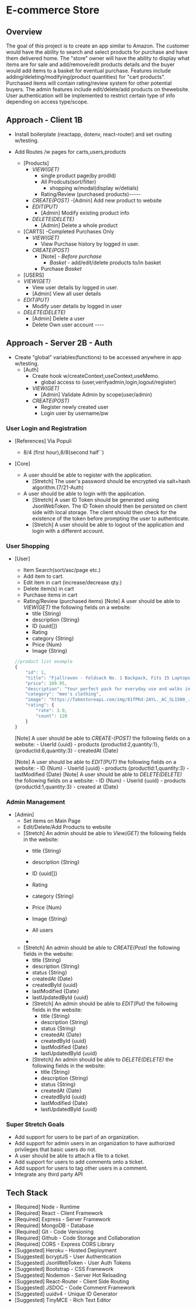 # E-commerce Store

## Overview

The goal of this project is to create an app similar to Amazon. The customer would have the ability to search and select products for purchase and have them delivered home. The "store" owner will have the ability to display what items are for sale and add/remove/edit products details and the buyer would add items to a basket for eventual purchase. Features include adding/deleting/modifying(product quantities) for "cart products". Purchased items will contain  rating/review system for other potential buyers. The admin features include edit/delete/add products on thewebsite. User authentication will be implemented to restrict certain type of info depending on access type/scope.


## Approach - Client 1B

- Install boilerplate (reactapp, dotenv, react-router) and set routing w/testing.
  
- Add Routes /w pages for carts,users,products
  - [Products]
    - *VIEW(GET)*
      -  single product page(by prodId)
      -  All Prodcuts(sort/filter) 
         - shopping w/modal(display w/detials)
      - Rating/Review (purchased products)-----
    - *CREATE(POST)*
      -[Admin] Add new product to website
    - *EDIT(PUT)*
      - [Admin] Modify existing product info
    - *DELETE(DELETE)*
      - [Admin] Delete a whole product
  - [CARTS] -Completed Purchases Only
    - *VIEW(GET)*
      - View Purchase history by logged in user.
    - *CREATE(POST)*
      - [Note] - *Before purchase*
        - *Basket* - add/edit/delete products to/in basket
      - Purchase *Basket*
   - [USERS] 
    - *VIEW(GET)*
      - View user details by logged in user. 
      - [Admin] View all user details
    - *EDIT(PUT)*
      - Modify user details by logged in user 
    - *DELETE(DELETE)*
      - [Admin] Delete a user 
      - Delete Own user account ----
 

## Approach - Server 2B - Auth

- Create "global" variables(functions) to be accessed anywhere in app w/testing.
  - [Auth]
    - Create hook w/createContext,useContext,useMemo.
      - global access to (user,verifyadmin,login,logout/register)
    - *VIEW(GET)*
      - [Admin] Validate Admin by scope(user/admin)
    - *CREATE(POST)*
      - Register newly created user
      - Login user by username/pw
### User Login and Registration

- [References] Via Populi
  - 8/4 (first hour),8/8(second half``)

- [Core] 
  - A user should be able to register with the application.
    - [Stretch] The user's password should be encrypted via salt+hash algorithm.(7/21-Auth)
  - A user should be able to login with the application.
    - [Stretch] A user ID Token should be generated using JsonWebToken. The ID Token should then be persisted on client side with local storage. The client should then check for the existence of the token before prompting the user to authenticate.
    - [Stretch] A user should be able to logout of the application and login with a different account.

### User Shopping 
- [User]
    - Item Search(sort/asc/page etc.)
    - Add item to cart. 
    - Edit item in cart (increase/decrease qty.)
    - Delete item(s) in cart
    - Purchase items in cart
    - Rating/Review (purchased items)
    [Note] A user should be able to *VIEW(GET)* the following fields on a website:
      - title {String}
      - description {String}
      - ID {uuid[]}
      - Rating
      - category {String}
      - Price {Num}
      - Image {String}
    ```js
    //product list example
    {
        "id": 1,
        "title": "Fjallraven - Foldsack No. 1 Backpack, Fits 15 Laptops",
        "price": 109.95,
        "description": "Your perfect pack for everyday use and walks in the forest. Stash your laptop (up to 15 inches) in the padded sleeve, your everyday",
        "category": "men's clothing",
        "image": "https://fakestoreapi.com/img/81fPKd-2AYL._AC_SL1500_.jpg",
        "rating": {
            "rate": 3.9,
            "count": 120
        }
    }
    ```
    [Note] A user should be able to *CREATE-(POST)* the following fields on a website:
      - UserId {uuid}
      - products {productid:2,quantity:1},{productid:6,quantity:3}
      - createdAt {Date}
    
    [Note] A user should be able to *EDIT(PUT)* the following fields on a website:
      - ID {Num}
      - UserId {uuid}
      - products {productId:1,quantity:3}
      - lastModified {Date}
    [Note] A user should be able to *DELETE(DELETE)* the following fields on a website:
      - ID {Num}
      - UserId {uuid}
      - products {productId:1,quantity:3}
      - created at {Date}

### Admin Management
- [Admin]
  - Set items on Main Page
  - Edit/Delete/Add Products to website
  - [Stretch] An admin should be able to *View(GET)* the following fields in the website:
      - title {String}
      - description {String}
      - ID {uuid[]}
      - Rating
      - category {String}
      - Price {Num}
      - Image {String}
    
      - All users
      - 
  - [Stretch] An admin should be able to *CREATE(Post)* the following fields in the website:
      - title {String}
      - description {String}
      - status {String}
      - createdAt {Date}
      - createdById {uuid}
      - lastModified {Date}
      - lastUpdatedById {uuid}
    - [Stretch] An admin should be able to *EDIT(Put)* the following fields in the website:
      - title {String}
      - description {String}
      - status {String}
      - createdAt {Date}
      - createdById {uuid}
      - lastModified {Date}
      - lastUpdatedById {uuid}
    - [Stretch] An admin should be able to *DELETE(DELETE)* the following fields in the website:
      - title {String}
      - description {String}
      - status {String}
      - createdAt {Date}
      - createdById {uuid}
      - lastModified {Date}
      - lastUpdatedById {uuid}

### Super Stretch Goals

- Add support for users to be part of an organization.
- Add support for admin users in an organization to have authorized privileges that basic users do not.
- A user should be able to attach a file to a ticket.
- Add support for users to add comments onto a ticket.
- Add support for users to tag other users in a comment.
- Integrate any third party API

## Tech Stack

- [Required] Node - Runtime
- [Required] React - Client Framework
- [Required] Express - Server Framework
- [Required] MongoDB - Database
- [Required] Git - Code Versioning
- [Required] Github - Code Storage and Collaboration
- [Required] CORS - Express CORS Library
- [Suggested] Heroku - Hosted Deployment
- [Suggested] bcryptJS - User Authentication
- [Suggested] JsonWebToken - User Auth Tokens
- [Suggested] Bootstrap - CSS Framework
- [Suggested] Nodemon - Server Hot Reloading
- [Suggested] React-Router - Client Side Routing
- [Suggested] JSDOC - Code Comment Framework
- [Suggested] uuidv4 - Unique ID Generator
- [Suggested] TinyMCE - Rich Text Editor
